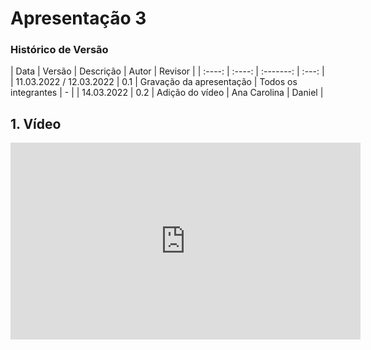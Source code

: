 # Apresentação 3

### Histórico de Versão

|  Data  | Versão | Descrição | Autor | Revisor |
| :----: | :----: | :-------: | :---: | 
| 11.03.2022 / 12.03.2022 | 0.1 | Gravação da apresentação | Todos os integrantes | - |
| 14.03.2022 | 0.2 | Adição do vídeo | Ana Carolina | Daniel  |


## 1. Vídeo

<center>

<iframe width="560" height="315" src="https://www.youtube.com/embed/SLoEWu1eOj4" title="YouTube video player" frameborder="0" allow="accelerometer; autoplay; clipboard-write; encrypted-media; gyroscope; picture-in-picture" allowfullscreen></iframe>

</center>